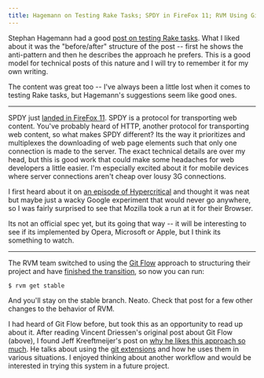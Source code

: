 ```yaml
---
title: Hagemann on Testing Rake Tasks; SPDY in FireFox 11; RVM Using Git Flow
---
```


Stephan Hagemann had a good [post on testing Rake tasks][test_rake]. What I
liked about it was the "before/after" structure of the post -- first he shows
the anti-pattern and then he describes the approach he prefers. This is a good
model for technical posts of this nature and I will try to remember it for my
own writing.

The content was great too -- I've always been a little lost when it comes to
testing Rake tasks, but Hagemann's suggestions seem like good ones.

---

SPDY just [landed in FireFox 11][spdy_firefox]. SPDY is a protocol for
transporting web content. You've probably heard of HTTP, another protocol for
transporting web content, so what makes SPDY different? Its the way it
prioritizes and multiplexes the downloading of web page elements such that only
one connection is made to the server. The exact technical details are over my
head, but this is good work that could make some headaches for web developers a
little easier. I'm especially excited about it for mobile devices where server
connections aren't cheap over lousy 3G connections.

I first heard about it on [an episode of Hypercritical][hypercritical] and
thought it was neat but maybe just a wacky Google experiment that would never go
anywhere, so I was fairly surprised to see that Mozilla took a run at it for
their Browser.

Its not an official spec yet, but its going that way -- it will be interesting
to see if its implemented by Opera, Microsoft or Apple, but I think its
something to watch.

---

The RVM team switched to using the [Git Flow][git_flow] approach to structuring
their project and have [finished the transition](/rotten.html#24), so now you
can run:

```
$ rvm get stable
```

And you'll stay on the stable branch. Neato. Check that post for a few other
changes to the behavior of RVM.

I had heard of Git Flow before, but took this as an opportunity to read up about
it. After reading Vincent Driessen's original post about Git Flow (above), I
found Jeff Kreeftmeijer's post on [why he likes this approach so
much][why_git_flow]. He talks about using the [git extensions][git_extensions]
and how he uses them in various situations. I enjoyed thinking about another
workflow and would be interested in trying this system in a future project.

[test_rake]: http://pivotallabs.com/users/shagemann/blog/articles/1967-test-your-rake-tasks-
[spdy_firefox]: http://hacks.mozilla.org/2012/02/spdy-brings-responsive-and-scalable-transport-to-firefox-11/
[hypercritical]: http://5by5.tv/hypercritical/36
[git_flow]: http://nvie.com/posts/a-successful-git-branching-model/
[why_git_flow]: http://jeffkreeftmeijer.com/2010/why-arent-you-using-git-flow/
[git_extensions]: https://github.com/nvie/gitflow

